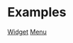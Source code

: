 # Examples

[Widget](https://junganchen.github.io/jsexample/index.html)
[Menu](https://junganchen.github.io/menudemo/index.html)

